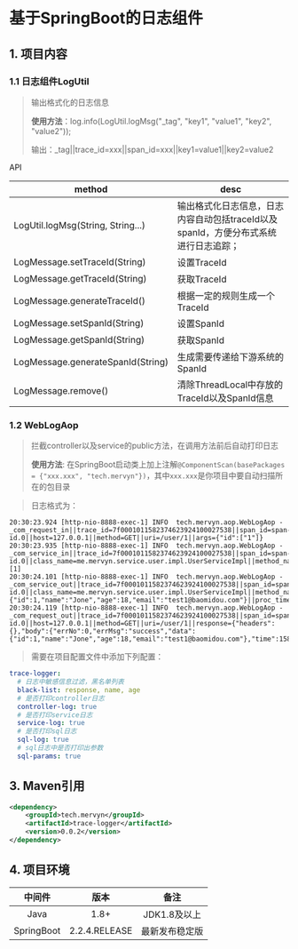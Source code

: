 # 基于SpringBoot的日志组件
## 1. 项目内容
### 1.1 日志组件LogUtil
> 输出格式化的日志信息
>
> **使用方法**：log.info(LogUtil.logMsg("_tag", "key1", "value1", "key2", "value2"));
>
> 输出：_tag||trace_id=xxx||span_id=xxx||key1=value1||key2=value2

API

method | desc
---- | ---
LogUtil.logMsg(String, String...) | 输出格式化日志信息，日志内容自动包括traceId以及spanId，方便分布式系统进行日志追踪；
LogMessage.setTraceId(String) |  设置TraceId
LogMessage.getTraceId(String) |  获取TraceId
LogMessage.generateTraceId() |  根据一定的规则生成一个TraceId
LogMessage.setSpanId(String) |  设置SpanId
LogMessage.getSpanId(String) |  获取SpanId
LogMessage.generateSpanId(String) |  生成需要传递给下游系统的SpanId
LogMessage.remove() | 清除ThreadLocal中存放的TraceId以及SpanId信息

### 1.2 WebLogAop
> 拦截controller以及service的public方法，在调用方法前后自动打印日志
> 
> **使用方法**: 在SpringBoot启动类上加上注解``@ComponentScan(basePackages = {"xxx.xxx", "tech.mervyn"})``，其中``xxx.xxx``是你项目中要自动扫描所在的包目录
>

> 日志格式为：

```log
20:30:23.924 [http-nio-8888-exec-1] INFO  tech.mervyn.aop.WebLogAop - _com_request_in||trace_id=7f0001011582374623924100027538||span_id=span-id.0||host=127.0.0.1||method=GET||uri=/user/1||args={"id":["1"]}
20:30:23.935 [http-nio-8888-exec-1] INFO  tech.mervyn.aop.WebLogAop - _com_service_in||trace_id=7f0001011582374623924100027538||span_id=span-id.0||class_name=me.mervyn.service.user.impl.UserServiceImpl||method_name=getById||args=[1]
20:30:24.101 [http-nio-8888-exec-1] INFO  tech.mervyn.aop.WebLogAop - _com_service_out||trace_id=7f0001011582374623924100027538||span_id=span-id.0||class_name=me.mervyn.service.user.impl.UserServiceImpl||method_name=getById||return={"id":1,"name":"Jone","age":18,"email":"test1@baomidou.com"}||proc_time=161
20:30:24.119 [http-nio-8888-exec-1] INFO  tech.mervyn.aop.WebLogAop - _com_request_out||trace_id=7f0001011582374623924100027538||span_id=span-id.0||host=127.0.0.1||method=GET||uri=/user/1||response={"headers":{},"body":{"errNo":0,"errMsg":"success","data":{"id":1,"name":"Jone","age":18,"email":"test1@baomidou.com"},"time":1582374624103},"statusCode":"OK","statusCodeValue":200}||proc_time=192

```

> 需要在项目配置文件中添加下列配置：

```yml
trace-logger:
  # 日志中敏感信息过滤，黑名单列表
  black-list: response, name, age
  # 是否打印controller日志
  controller-log: true
  # 是否打印service日志
  service-log: true
  # 是否打印sql日志
  sql-log: true
  # sql日志中是否打印出参数
  sql-params: true
```

## 3. Maven引用
```xml
<dependency>
    <groupId>tech.mervyn</groupId>
    <artifactId>trace-logger</artifactId>
    <version>0.0.2</version>
</dependency>
```

## 4. 项目环境

中间件 | 版本 | 备注 
:---: | :----: | :----:
Java | 1.8+ | JDK1.8及以上
SpringBoot | 2.2.4.RELEASE | 最新发布稳定版